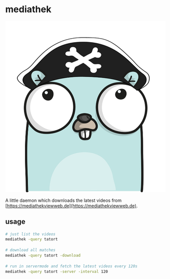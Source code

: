 # mediathek

![Logo](./img/logo.png)

A little daemon which downloads the latest videos from [https://mediathekviewweb.de](https://mediathekviewweb.de).

## usage

```bash
# just list the videos
mediathek -query tatort

# download all matches
mediathek -query tatort -download

# run in servermode and fetch the latest videos every 120s
mediathek -query tatort -server -interval 120
```
